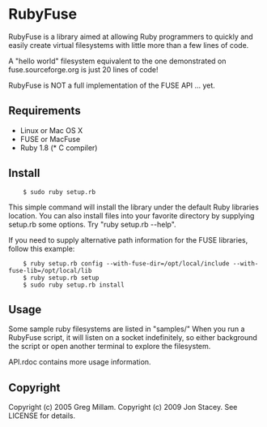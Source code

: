 # RubyFuse

RubyFuse is a library aimed at allowing Ruby programmers to quickly and easily create virtual filesystems with little more than a few lines of code.

A "hello world" filesystem equivalent to the one demonstrated on fuse.sourceforge.org is just 20 lines of code!

RubyFuse is NOT a full implementation of the FUSE API ... yet.

## Requirements

* Linux or Mac OS X
* FUSE or MacFuse
* Ruby 1.8
(* C compiler)

## Install

		$ sudo ruby setup.rb

This simple command will install the library under the default Ruby libraries location. You can also install files into your favorite directory by supplying setup.rb some options. Try "ruby setup.rb --help".

If you need to supply alternative path information for the FUSE libraries, follow this example:

		$ ruby setup.rb config --with-fuse-dir=/opt/local/include --with-fuse-lib=/opt/local/lib
		$ ruby setup.rb setup
		$ sudo ruby setup.rb install

## Usage

Some sample ruby filesystems are listed in "samples/" When you run a RubyFuse script, it will listen on a socket indefinitely, so either background the script or open another terminal to explore the filesystem.

API.rdoc contains more usage information.

## Copyright

Copyright (c) 2005 Greg Millam.
Copyright (c) 2009 Jon Stacey. See LICENSE for details.